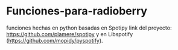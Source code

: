 Funciones-para-radioberry
=========================

funciones hechas en python basadas en Spotipy link del proyecto: https://github.com/plamere/spotipy y en Libspotify (https://github.com/mopidy/pyspotify).
